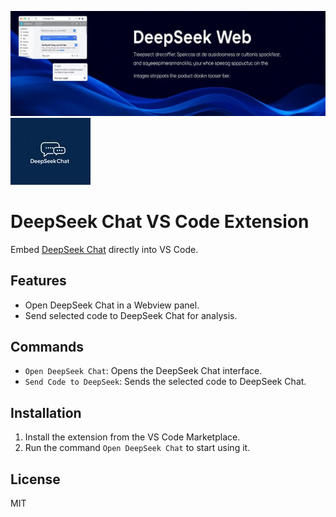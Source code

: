 
![Banner](images\banner.jpg)
![Icon](images\icon.jpg)

# DeepSeek Chat VS Code Extension

Embed [DeepSeek Chat](https://chat.deepseek.com/) directly into VS Code.

## Features

- Open DeepSeek Chat in a Webview panel.
- Send selected code to DeepSeek Chat for analysis.


## Commands

- `Open DeepSeek Chat`: Opens the DeepSeek Chat interface.
- `Send Code to DeepSeek`: Sends the selected code to DeepSeek Chat.

## Installation

1. Install the extension from the VS Code Marketplace.
2. Run the command `Open DeepSeek Chat` to start using it.

## License

MIT
